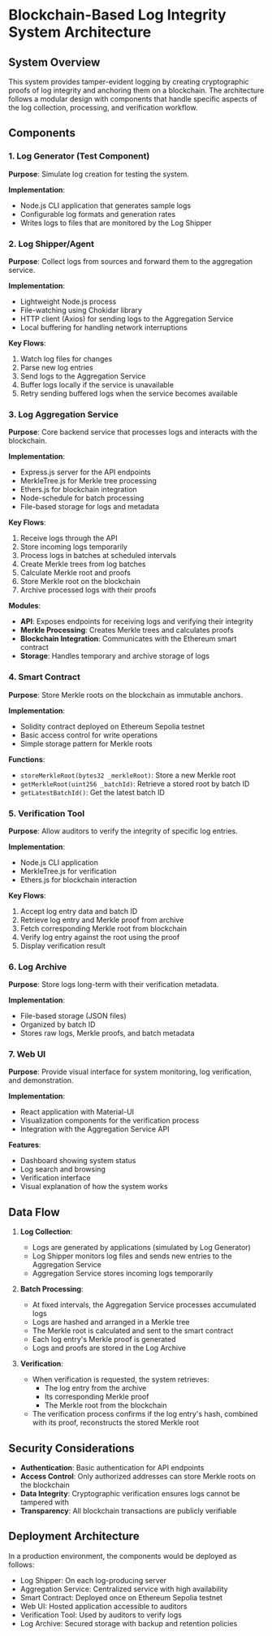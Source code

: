 # Blockchain-Based Log Integrity System Architecture

## System Overview

This system provides tamper-evident logging by creating cryptographic proofs of log integrity and anchoring them on a blockchain. The architecture follows a modular design with components that handle specific aspects of the log collection, processing, and verification workflow.

## Components

### 1. Log Generator (Test Component)

**Purpose**: Simulate log creation for testing the system.

**Implementation**:
- Node.js CLI application that generates sample logs
- Configurable log formats and generation rates
- Writes logs to files that are monitored by the Log Shipper

### 2. Log Shipper/Agent

**Purpose**: Collect logs from sources and forward them to the aggregation service.

**Implementation**:
- Lightweight Node.js process
- File-watching using Chokidar library
- HTTP client (Axios) for sending logs to the Aggregation Service
- Local buffering for handling network interruptions

**Key Flows**:
1. Watch log files for changes
2. Parse new log entries
3. Send logs to the Aggregation Service
4. Buffer logs locally if the service is unavailable
5. Retry sending buffered logs when the service becomes available

### 3. Log Aggregation Service

**Purpose**: Core backend service that processes logs and interacts with the blockchain.

**Implementation**:
- Express.js server for the API endpoints
- MerkleTree.js for Merkle tree processing
- Ethers.js for blockchain integration
- Node-schedule for batch processing
- File-based storage for logs and metadata

**Key Flows**:
1. Receive logs through the API
2. Store incoming logs temporarily
3. Process logs in batches at scheduled intervals
4. Create Merkle trees from log batches
5. Calculate Merkle root and proofs
6. Store Merkle root on the blockchain
7. Archive processed logs with their proofs

**Modules**:
- **API**: Exposes endpoints for receiving logs and verifying their integrity
- **Merkle Processing**: Creates Merkle trees and calculates proofs
- **Blockchain Integration**: Communicates with the Ethereum smart contract
- **Storage**: Handles temporary and archive storage of logs

### 4. Smart Contract

**Purpose**: Store Merkle roots on the blockchain as immutable anchors.

**Implementation**:
- Solidity contract deployed on Ethereum Sepolia testnet
- Basic access control for write operations
- Simple storage pattern for Merkle roots

**Functions**:
- `storeMerkleRoot(bytes32 _merkleRoot)`: Store a new Merkle root
- `getMerkleRoot(uint256 _batchId)`: Retrieve a stored root by batch ID
- `getLatestBatchId()`: Get the latest batch ID

### 5. Verification Tool

**Purpose**: Allow auditors to verify the integrity of specific log entries.

**Implementation**:
- Node.js CLI application
- MerkleTree.js for verification
- Ethers.js for blockchain interaction

**Key Flows**:
1. Accept log entry data and batch ID
2. Retrieve log entry and Merkle proof from archive
3. Fetch corresponding Merkle root from blockchain
4. Verify log entry against the root using the proof
5. Display verification result

### 6. Log Archive

**Purpose**: Store logs long-term with their verification metadata.

**Implementation**:
- File-based storage (JSON files)
- Organized by batch ID
- Stores raw logs, Merkle proofs, and batch metadata

### 7. Web UI

**Purpose**: Provide visual interface for system monitoring, log verification, and demonstration.

**Implementation**:
- React application with Material-UI
- Visualization components for the verification process
- Integration with the Aggregation Service API

**Features**:
- Dashboard showing system status
- Log search and browsing
- Verification interface
- Visual explanation of how the system works

## Data Flow

1. **Log Collection**:
   - Logs are generated by applications (simulated by Log Generator)
   - Log Shipper monitors log files and sends new entries to the Aggregation Service
   - Aggregation Service stores incoming logs temporarily

2. **Batch Processing**:
   - At fixed intervals, the Aggregation Service processes accumulated logs
   - Logs are hashed and arranged in a Merkle tree
   - The Merkle root is calculated and sent to the smart contract
   - Each log entry's Merkle proof is generated
   - Logs and proofs are stored in the Log Archive

3. **Verification**:
   - When verification is requested, the system retrieves:
     - The log entry from the archive
     - Its corresponding Merkle proof
     - The Merkle root from the blockchain
   - The verification process confirms if the log entry's hash, combined with its proof, reconstructs the stored Merkle root

## Security Considerations

- **Authentication**: Basic authentication for API endpoints
- **Access Control**: Only authorized addresses can store Merkle roots on the blockchain
- **Data Integrity**: Cryptographic verification ensures logs cannot be tampered with
- **Transparency**: All blockchain transactions are publicly verifiable

## Deployment Architecture

In a production environment, the components would be deployed as follows:

- Log Shipper: On each log-producing server
- Aggregation Service: Centralized service with high availability
- Smart Contract: Deployed once on Ethereum Sepolia testnet
- Web UI: Hosted application accessible to auditors
- Verification Tool: Used by auditors to verify logs
- Log Archive: Secured storage with backup and retention policies
